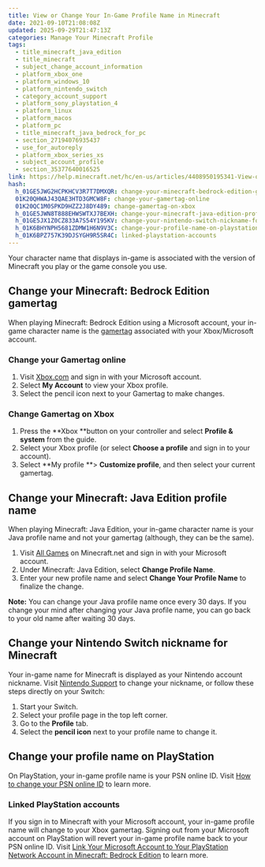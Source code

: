 ```yaml
---
title: View or Change Your In-Game Profile Name in Minecraft
date: 2021-09-10T21:08:08Z
updated: 2025-09-29T21:47:13Z
categories: Manage Your Minecraft Profile
tags:
  - title_minecraft_java_edition
  - title_minecraft
  - subject_change_account_information
  - platform_xbox_one
  - platform_windows_10
  - platform_nintendo_switch
  - category_account_support
  - platform_sony_playstation_4
  - platform_linux
  - platform_macos
  - platform_pc
  - title_minecraft_java_bedrock_for_pc
  - section_27194076935437
  - use_for_autoreply
  - platform_xbox_series_xs
  - subject_account_profile
  - section_35377640016525
link: https://help.minecraft.net/hc/en-us/articles/4408950195341-View-or-Change-Your-In-Game-Profile-Name-in-Minecraft
hash:
  h_01GE5JWG2HCPKHCV3R7T7DMXQR: change-your-minecraft-bedrock-edition-gamertag
  01K20QHWAJ43QAE3HTD3GMCW8F: change-your-gamertag-online
  01K20QC1M0SPKD9HZZ2J8DY489: change-gamertag-on-xbox
  h_01GE5JWN8T888EHWSWTXJ7BEXH: change-your-minecraft-java-edition-profile-name
  h_01GE5JX1Z0CZ833A7S54Y195KV: change-your-nintendo-switch-nickname-for-minecraft
  h_01K6BHYNPH5681ZDMW1H6N9V3C: change-your-profile-name-on-playstation
  h_01K6BPZ757K39DJSYGH9R5SR4C: linked-playstation-accounts
---
```


Your character name that displays in-game is associated with the version of Minecraft you play or the game console you use.

## Change your Minecraft: Bedrock Edition gamertag

When playing Minecraft: Bedrock Edition using a Microsoft account, your in-game character name is the [gamertag](https://support.xbox.com/en-US/help/account-profile/profile/change-xbox-live-gamertag) associated with your Xbox/Microsoft account.

### Change your Gamertag online

1.  Visit [Xbox.com](https://www.xbox.com/) and sign in with your Microsoft account.
2.  Select **My Account** to view your Xbox profile.
3.  Select the pencil icon next to your Gamertag to make changes.

### Change Gamertag on Xbox

1.  Press the **Xbox **button on your controller and select **Profile & system** from the guide.
2.  Select your Xbox profile (or select **Choose a profile** and sign in to your account).
3.  Select **My profile **\> **Customize profile**, and then select your current gamertag.

## Change your Minecraft: Java Edition profile name

When playing Minecraft: Java Edition, your in-game character name is your Java profile name and not your gamertag (although, they can be the same). 

1.  Visit [All Games](https://www.minecraft.net/en-us/msaprofile) on Minecraft.net and sign in with your Microsoft account. 
2.  Under Minecraft: Java Edition, select **Change Profile Name**.
3.  Enter your new profile name and select **Change Your Profile Name** to finalize the change. 

**Note:** You can change your Java profile name once every 30 days. If you change your mind after changing your Java profile name, you can go back to your old name after waiting 30 days.

## Change your Nintendo Switch nickname for Minecraft

Your in-game name for Minecraft is displayed as your Nintendo account nickname. Visit [Nintendo Support](https://en-americas-support.nintendo.com/app/answers/detail/a_id/63086/~/how-to-change-nintendo-account-nickname) to change your nickname, or follow these steps directly on your Switch:

1.  Start your Switch.
2.  Select your profile page in the top left corner.
3.  Go to the **Profile** tab.
4.  Select the **pencil icon** next to your profile name to change it.

## Change your profile name on PlayStation

On PlayStation, your in-game profile name is your PSN online ID. Visit [How to change your PSN online ID](https://www.playstation.com/en-us/support/account/change-psn-online-id/) to learn more.

### Linked PlayStation accounts

If you sign in to Minecraft with your Microsoft account, your in-game profile name will change to your Xbox gamertag. Signing out from your Microsoft account on PlayStation will revert your in-game profile name back to your PSN online ID. Visit [Link Your Microsoft Account to Your PlayStation Network Account in Minecraft: Bedrock Edition](../Use-or-Link-Microsoft-Accounts/Link-Your-Microsoft-Account-to-Your-PlayStation-Network-Account-in-Minecraft-Bedrock-Edition.md) to learn more.

